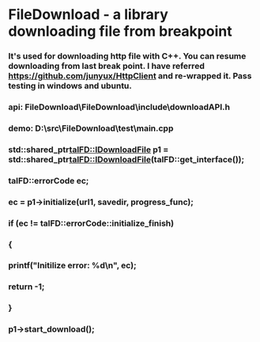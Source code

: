 # FileDownload - a library downloading file from breakpoint

### It's used for downloading http file with C++. You can resume downloading from last break point. I have referred https://github.com/junyux/HttpClient and re-wrapped it. Pass testing in windows and ubuntu. 

### api: FileDownload\FileDownload\include\downloadAPI.h

### demo: D:\src\FileDownload\test\main.cpp

### std::shared_ptr<talFD::IDownloadFile> p1 = std::shared_ptr<talFD::IDownloadFile>(talFD::get_interface());
### talFD::errorCode ec;
### ec = p1->initialize(url1, savedir, progress_func);
### if (ec != talFD::errorCode::initialize_finish)
### {
### 	printf("Initilize error: %d\n", ec);
### 	return -1;
### }
### p1->start_download();